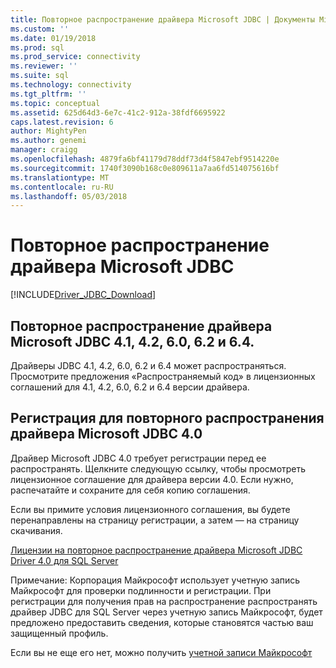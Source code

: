 ```yaml
---
title: Повторное распространение драйвера Microsoft JDBC | Документы Microsoft
ms.custom: ''
ms.date: 01/19/2018
ms.prod: sql
ms.prod_service: connectivity
ms.reviewer: ''
ms.suite: sql
ms.technology: connectivity
ms.tgt_pltfrm: ''
ms.topic: conceptual
ms.assetid: 625d64d3-6e7c-41c2-912a-38fdf6695922
caps.latest.revision: 6
author: MightyPen
ms.author: genemi
manager: craigg
ms.openlocfilehash: 4879fa6bf41179d78ddf73d4f5847ebf9514220e
ms.sourcegitcommit: 1740f3090b168c0e809611a7aa6fd514075616bf
ms.translationtype: MT
ms.contentlocale: ru-RU
ms.lasthandoff: 05/03/2018
---
```

# <a name="redistributing-the-microsoft-jdbc-driver"></a>Повторное распространение драйвера Microsoft JDBC
[!INCLUDE[Driver_JDBC_Download](../../includes/driver_jdbc_download.md)]

## <a name="redistribute-the-microsoft-jdbc-41-42-60-62-and-64-driver"></a>Повторное распространение драйвера Microsoft JDBC 4.1, 4.2, 6.0, 6.2 и 6.4.
Драйверы JDBC 4.1, 4.2, 6.0, 6.2 и 6.4 может распространяться. Просмотрите предложения «Распространяемый код» в лицензионных соглашений для 4.1, 4.2, 6.0, 6.2 и 6.4 версии драйвера.
    
## <a name="register-to-redistribute-the-microsoft-jdbc-40-driver"></a>Регистрация для повторного распространения драйвера Microsoft JDBC 4.0  
 Драйвер Microsoft JDBC 4.0 требует регистрации перед ее распространять. Щелкните следующую ссылку, чтобы просмотреть лицензионное соглашение для драйвера версии 4.0.  Если нужно, распечатайте и сохраните для себя копию соглашения.  
  
 Если вы примите условия лицензионного соглашения, вы будете перенаправлены на страницу регистрации, а затем — на страницу скачивания.  
  
 [Лицензии на повторное распространение драйвера Microsoft JDBC Driver 4.0 для SQL Server](https://msdn.microsoft.com/sqlserver/jj589698)  
  
 Примечание: Корпорация Майкрософт использует учетную запись Майкрософт для проверки подлинности и регистрации. При регистрации для получения прав на распространение распространять драйвер JDBC для SQL Server через учетную запись Майкрософт, будет предложено предоставить сведения, которые становятся частью ваш защищенный профиль.  
  
 Если вы не еще его нет, можно получить [учетной записи Майкрософт](https://signup.live.com/)  
  
  
